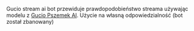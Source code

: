 Gucio stream ai bot przewiduje prawdopodobieństwo streama używając modelu z [Gucio Pszemek AI](https://github.com/Artiu/gucio-pszemek-ai).
Użycie na własną odpowiedzialność (bot został zbanowany) 
